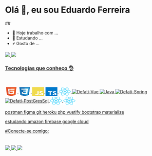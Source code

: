 <h1 align="left">Olá 👋, eu sou Eduardo Ferreira</h1>
##

- 🔭 Hoje trabalho com  ...
- 🌱 Estudando ...
- ⚡ Gosto de ...

<div align="left">
  <a href="https://github.com/defati">
  <img height="150em" src="https://github-readme-stats.vercel.app/api?username=defati&show_icons=true&theme=cobalt2&include_all_commits=true&count_private=true"/>
  <img height="150em" src="https://github-readme-stats.vercel.app/api/top-langs/?username=defati&layout=compact&langs_count=7&theme=cobalt2"/>
</div>

### Tecnologias que conheço 👌
##
<div style="display: inline_block"><br>
  <img align="center" alt="Defati-HTML" height="30" width="40" src="https://raw.githubusercontent.com/devicons/devicon/master/icons/html5/html5-original.svg">
  <img align="center" alt="Defati-CSS" height="30" width="40" src="https://raw.githubusercontent.com/devicons/devicon/master/icons/css3/css3-original.svg">
  <img align="center" alt="Defati-Js" height="30" width="40" src="https://raw.githubusercontent.com/devicons/devicon/master/icons/javascript/javascript-plain.svg">
  <img align="center" alt="Defati-Ts" height="30" width="40" src="https://raw.githubusercontent.com/devicons/devicon/master/icons/typescript/typescript-plain.svg">
  <img align="center" alt="Defati-React" height="30" width="40" src="https://raw.githubusercontent.com/devicons/devicon/master/icons/react/react-original.svg">
  <img align="center" alt="Defati-Vue" height="30" width="40" src="https://cdn.jsdelivr.net/gh/devicons/devicon/icons/vuejs/vuejs-original.svg">
  <img align="center" alt="Java" height="30" width="40" src="https://cdn.jsdelivr.net/gh/devicons/devicon/icons/java/java-original.svg">
  <img align="center" alt="Defati-Spring" height="30" width="40" src="https://cdn.jsdelivr.net/gh/devicons/devicon/icons/spring/spring-original.svg">
  <img align="center" alt="Defati-PostGresSql" height="30" width="40" src="https://cdn.jsdelivr.net/gh/devicons/devicon/icons/postgresql/postgresql-original.svg">
  <img align="center" alt="Defati-MySql" height="30" width="40" src="https://raw.githubusercontent.com/devicons/devicon/master/icons/react/react-original.svg">
  <img align="center" alt="Defati-React" height="30" width="40" src="https://raw.githubusercontent.com/devicons/devicon/master/icons/react/react-original.svg">
  
  
  
  postman
  figma
  git
  heroku
  php
  vuetify
  bootstrap
  materialize
  
  
  estudando
  amazon
  firebase
  google cloud
</div>
  
#Conecte-se comigo:
#
<div>
  <a href="https://www.linkedin.com/in/eduf/" target="_blank">
    <img src="https://img.icons8.com/fluency/48/000000/linkedin.png"/>
  </a> 
  <a href = "mailto:eduardo.defati@gmail.com">
    <img src="https://img.icons8.com/fluency/48/000000/instagram-new.png"/>
  </a>
  <a href="https://www.instagram.com/eduardo.defati/" target="_blank">
    <img src="https://img.icons8.com/fluency/48/000000/gmail.png"/>
  </a>
</div>
